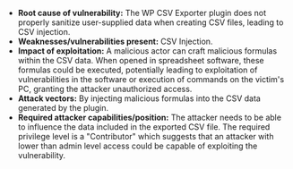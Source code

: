 - **Root cause of vulnerability:** The WP CSV Exporter plugin does not properly sanitize user-supplied data when creating CSV files, leading to CSV injection.
- **Weaknesses/vulnerabilities present:** CSV Injection.
- **Impact of exploitation:** A malicious actor can craft malicious formulas within the CSV data. When opened in spreadsheet software, these formulas could be executed, potentially leading to exploitation of vulnerabilities in the software or execution of commands on the victim's PC, granting the attacker unauthorized access.
- **Attack vectors:** By injecting malicious formulas into the CSV data generated by the plugin.
- **Required attacker capabilities/position:** The attacker needs to be able to influence the data included in the exported CSV file. The required privilege level is a "Contributor" which suggests that an attacker with lower than admin level access could be capable of exploiting the vulnerability.